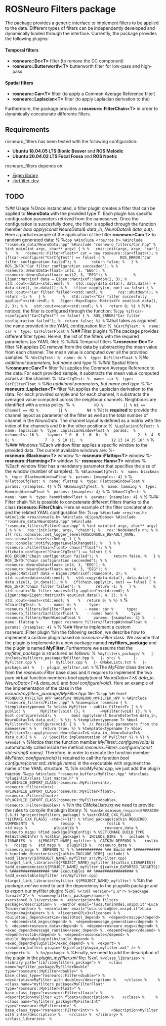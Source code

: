 # ROSNeuro Filters package
The package provides a generic interface to implement filters to be applied to the data. Different types of filters can be independently developed and dynamically loaded through the interface. Currently, the package provides the following plugins:

#### Temporal filters
- **rosneuro::Dc\<T\>** filter (to remove the DC component)
- **rosneuro::Butterworth\<T\>** butterworth filter for low-pass and high-pass 

#### Spatial filters
- **rosneuro::Car\<T\>** filter (to apply a Common Average Reference filter)
- **rosneuro::Laplacian\<T\>** filter (to apply Laplacian derivation to the)

Furthermore, the package provides a **rosneuro::FilterChain\<T\>** in order to dynamically concatenate differente filters.

## Requirements
rosneuro_filters has been tested with the following configuration:
- **Ubuntu 18.04.05 LTS Bionic Beaver** and **ROS Melodic**
- **Ubuntu 20.04.02 LTS Focal Fossa** and **ROS Noetic**

rosneuro_filters depends on:
- [Eigen library](https://eigen.tuxfamily.org/index.php?title=Main_Page)
- [librtfilter-dev](https://neuro.debian.net/pkgs/librtfilter-dev.html)

## TODO 

%## Usage
%Once instanciated, a filter plugin creates a filter that can be applied to **NeuroData** with the provided type **T**. Each plugin has specific configuration parameters retrived from the nameserver. Once the configuration is succesfully done, the filter is applied through the function member *bool apply(const NeuroData/<T/>& data_in, NeuroData/<T/>& data_out)*. Here a partial example of the application of the filter **rosneuro::Car\<T\>** to random generated data:
%
%```cpp
%#include <ros/ros.h>
%#include "rosneuro_data/NeuroData.hpp"
%#include "rosneuro_filters/Car.hpp"
%
%int main(int argc, char** argv) {
%
%	ros::init(argc, argv, "car");
%	
%	rosneuro::Filter<float>* car = new rosneuro::Car<float>();
%	if(car->configure("CarCfgTest") == false) {
%		ROS_ERROR("Car filter configuration failed");
%		return false;
%	}
%	ROS_INFO("Car filter configuration succeeded");
%
%	rosneuro::NeuroData<float> in(2, 3, "EEG");
%	rosneuro::NeuroData<float> out(2, 3, "EEG");
%			
%	Eigen::MatrixXf data = Eigen::MatrixXf::Random(2, 3);
%	std::cout<<data<<std::endl;
%	std::copy(data.data(), data.data() + data.size(), in.data());
%
%	if(car->apply(in, out) == false) {
%		std::cout<<"Car filter failed"<<std::endl;
%		ros::shutdown();
%		return -1;
%	}
%		
%	std::cout<<"Car filter succesfully applied"<<std::endl;
%	Eigen::Map<Eigen::MatrixXf> eout(out.data(), 2, 3);
%
%	std::cout<<eout<<std::endl;
%
%	return 0;
%}
%```
%As noticed, the filter is configured through the function:
%```cpp
%if(car->configure("CarCfgTest") == false) {
%  ROS_ERROR("Car filter configuration failed");
%  return false;
%}
%```
%that takes as argument the name provided in the YAML configuration file:
%```
%CarCfgTest:
%  name: car
%  type: CarFilterFloat
%```
%## Filter plugins
%The package provides different filter types. Herein, the list of the filters with the required parameters (as YAML file):
%
%### Temporal filters
%**rosneuro::Dc\<T\>** filter
%It applies DC removal from the data by substracting the mean value from each channel. The mean value is computed over all the provided samples.
%```
%DcCfgTest:
%  name: dc
%  type: DcFilterFloat
%```
%*No additional parameters, but name and type*
%
%### Spatial filters
%**rosneuro::Car\<T\>** filter
%It applies the Common Average Reference to the data. For each provided sample, it substracts the mean value computed across all the channel.
%```
%CarCfgTest:
%  name: car
%  type: CarFilterFloat
%```
%*No additional parameters, but name and type*
%
%- **rosneuro::Laplacian\<T\>** filter
%It applies the Laplacian derivation to the data. For each provided sample and for each channel, it substracts the averaged value computed across the neighbour channels. Neighbours are identified with a cross policy:
%```
%         N3
%         ||
% N1 == Channel == N2
%         ||
%         N4
%```
%It is **required** to provide the channel layout as parameter of the filter as well as the total number of channel in the *NeuroData*. The channel layout is defined as a matrix with the index of the channels and 0 in the other positions:
%```
%LaplacianCfgTest:
%  name: laplacian
%  type: LaplacianWindowFloat
%  params: 
%    nchannels: 16
%    layout: " 0  0  1  0  0; 
%              2  3  4  5  6;
%              7  8  9 10 11; 
%             12 13 14 15 16"
%```
%
%### Windows
%Each window filter applies a specific window to the provided data. The current available windows are:
%- **rosneuro::Blackman\<T\>** window 
%- **rosneuro::Flattop\<T\>** window
%- **rosneuro::Hamming\<T\>** window
%- **rosneuro::Hann\<T\>** window
%
%Each window filter has a mandatory parameter that specifies the size of the window (number of samples).
%```
%BlackmanCfgTest:
%  name: blackman
%  type: BlackmanWindowFloat
%  params: {nsamples: 4}
%```
%```
%FlattopCfgTest:
%  name: flattop
%  type: FlattopWindowFloat
%  params: {nsamples: 4}
%```
%```
%HammingCfgTest:
%  name: hamming
%  type: HammingWindowFloat
%  params: {nsamples: 4}
%```
%```
%HannCfgTest:
%  name: hann
%  type: hannWindowFloat
%  params: {nsamples: 4}
%```
%
%## Filter chain
%It is possible to concatenate different filters thanks to the class **rosneuro::FilterChain**. Here an example of the filter concatenation and the related YAML configuration file:
%```cpp
%#include <ros/ros.h>
%#include <ros/console.h>
%#include <Eigen/Dense>
%#include "rosneuro_data/NeuroData.hpp"
%#include "rosneuro_filters/FilterChain.hpp"
%
%int main(int argc, char** argv) {
%
%
%	ros::init(argc, argv, "chain");
%	ros::NodeHandle nh;
%
%	if( ros::console::set_logger_level(ROSCONSOLE_DEFAULT_NAME, ros::console::levels::Debug) ) {
%	   ros::console::notifyLoggerLevelsChanged();
%	}
%
%	rosneuro::FilterChain<float> chain("float");
%
%	if(chain.configure("ChainCfgTest") == false) {
%		ROS_ERROR("Chain configuration failed");
%		return false;
%	}
%	ROS_INFO("Chain configuration succeeded");
%
%	rosneuro::NeuroData<float> in(4, 3, "EEG");
%	rosneuro::NeuroData<float> out(4, 3, "EEG");
%			
%	Eigen::MatrixXf data = Eigen::MatrixXf::Random(4, 3);
%	std::cout<<data<<std::endl;
%	std::copy(data.data(), data.data() + data.size(), in.data());
%
%	if(chain.apply(in, out) == false) {
%		ROS_INFO("Chain filter failed");
%		return -1;
%	}
%		
%	std::cout<<"Dc filter succesfully applied"<<std::endl;
%	Eigen::Map<Eigen::MatrixXf> eout(out.data(), 4, 3);
%
%	std::cout<<eout<<std::endl;
%	
%	return 0;
%
%}
%```
%```
%ChainCfgTest:
%    - name: dc
%      type: rosneuro_filters/DcFilterFloat
%    - name: car
%      type: rosneuro_filters/CarFilterFloat
%    - name: hann
%      type: rosneuro_filters/HannWindowFloat
%      params: {nsamples: 4}
%    - name: flattop
%      type: rosneuro_filters/FlattopWindowFloat
%      params: {nsamples: 4}
%```
%
%## How to implement a custom rosneuro::Filter plugin
%In the following section, we describe how to implement a custom plugin based on *rosneuro::Filter* class. We assume that the plugin is implemente in a new package named **myfilters_package** and the plugin is named **MyFilter**. Furthermore we assume that the *myfilter_package* is structured as follows:
%```
%myfilters_package/
%	|- include/myfilters_package/MyFilter.hpp
%	|- src/
%	   |- MyFilter.cpp
%	   |- myfilter.cpp
%	|- CMakeLists.txt
%	|- package.xml
%	|- plugin_myfilter.xml
%```
%The *MyFilter* class derives from the *rosneuro::Filter* base class and it requires to implement the two pure virtual function members *bool apply(const NeuroData\<T\>& data_in, NeuroData\<T\>& data_out)* and *bool configure(void)*. Here an example of the implementation of the class in the *include/myfilters_package/MyFilter.hpp* file:
%```cpp
%#ifndef ROSNEURO_MYFILTER_HPP
%#define ROSNEURO_MYFILTER_HPP
%
%#include "rosneuro_filters/Filter.hpp"
%
%namespace rosneuro {
%
%template<typename T>
%class MyFilter : public Filter<T> {
%
%	public:
%		MyFilter(void) {};
%		~MyFilter(void) {};
%
%		bool configure(void);
%		bool apply(const NeuroData<T>& data_in, NeuroData<T>& data_out);
%
%};
%
%template<typename T>
%bool MyFilter<T>::configure(void) {
%  
%  // Possible parameters from the nameserver
%
%	return true;
%}
%
%template<typename T>
%bool MyFilter<T>::apply(const NeuroData<T>& data_in, NeuroData<T>& data_out){
%
%	// Specific implementation of MyFilter
%}
%
%}
%
%#endif
%```
%Notice that the function member *MyFilter/<T/>::configure(void)* is automatically called inside the method *rosneuro::Filter/<T/>::configure(const std::string& name)*. Therefore, in order to execute the function member *MyFilter/<T/>::configure(void)* is required to call the function *bool configure(const std::string& name)* in the executable with argument the name of the YAML structure.
%
%In *src/MyFilter.cpp*, we just add the plugin macros:
%```cpp
%#include "rosneuro_buffers/MyFilter.hpp"
%#include "pluginlib/class_list_macros.h"
%
%PLUGINLIB_EXPORT_CLASS(rosneuro::MyFilter<int>,    rosneuro::Filter<int>)
%PLUGINLIB_EXPORT_CLASS(rosneuro::MyFilter<float>,  rosneuro::Filter<float>)
%PLUGINLIB_EXPORT_CLASS(rosneuro::MyFilter<double>, rosneuro::Filter<double>)
%```
%In the *CMakeLists.txt* we need to provide the rules to compile the plugin library:
%```
%cmake_minimum_required(VERSION 2.8.3)
%project(myfilters_package)
%
%set(CMAKE_CXX_FLAGS "${CMAKE_CXX_FLAGS} -std=c++11")
%
%find_package(catkin REQUIRED COMPONENTS 
%			 roscpp 
%			 roslib
%			 std_msgs
%			 pluginlib
%			 rosneuro_data
%			 rosneuro_msgs)
%find_package(PkgConfig)
%
%SET(CMAKE_BUILD_TYPE RelWithDebInfo)
%
%catkin_package(
%  INCLUDE_DIRS 
%	include
%  LIBRARIES 
%	${PROJECT_NAME}_myfilter
%  CATKIN_DEPENDS
%    roslib
%  	roscpp
%	std_msgs
%	pluginlib
%	rosneuro_data
%	rosneuro_msgs
%  DEPENDS
%)
%
%
%###########
%## Build ##
%###########
%
%include_directories(${catkin_INCLUDE_DIRS} include)
%
%add_library(${PROJECT_NAME}_myfilter src/MyFilter.cpp)
%target_link_libraries(${PROJECT_NAME}_myfilter ${catkin_LIBRARIES})
%add_dependencies(${PROJECT_NAME}_myfilter ${catkin_EXPORTED_TARGETS})
%
%#################
%## Executables ##
%#################
%
%add_executable(myfilter src/myfilter.cpp)
%target_link_libraries(myfilter ${PROJECT_NAME}_myfilter)
%```
%In the *package.xml* we need to add the dependency to the pluginlib package and to export our myfilter plugin:
%```xml
%<?xml version="1.0"?>
%<package format="2">
%  <name>myfilters_package</name>
%  <version>0.0.1</version>
%  <description>My filters package</description>
%  <author email="luca.tonin@dei.unipd.it">Luca Tonin</author>
%  <maintainer email="luca.tonin@dei.unipd.it">Luca Tonin</maintainer>
%
%  <license>GPLv3</license>
%
%  <buildtool_depend>catkin</buildtool_depend>
%  <depend>roscpp</depend>
%  <depend>std_msgs</depend>
%  <depend>message_generation</depend>
%
%  <depend>rosneuro_data</depend>
%  <depend>rosneuro_msgs</depend>
%  <exec_depend>message_runtime</exec_depend>
%  <depend>eigen</depend>
%  <depend>roslib</depend>
%  <depend>rosconsole</depend>
%  <build_depend>pluginlib</build_depend>
%  <exec_depend>pluginlib</exec_depend>
%
%  <export>
%    <rosneuro_buffers plugin="${prefix}/plugin_myfilter.xml" />
%  </export>
%  
%
%</package>
%```
%Finally, we need to add the description of the plugin in the *plugin_myfilter.xml* file:
%```xml
%<class_libraries>
%  <library path="lib/libmyfilters_package">
%    <class name="myfilter_package/MyFilterDouble" type="rosneuro::MyFilter<double>"
%        base_class_type="rosneuro::Filter<double>">
%      <description>MyFilter with doubles</description>
%    </class>
%    
%	<class name="myfilters_package/MyFilterFloat" type="rosneuro::MyFilter<float>"
%        base_class_type="rosneuro::Filter<float>">
%      <description>MyFilter with floats</description>
%    </class>
%    
%    <class name="myfilters_package/MyFilterInt" type="rosneuro::MyFilter<int>"
%        base_class_type="rosneuro::Filter<int>">
%      <description>MyFilter with ints</description>
%    </class>
%  </library>
%</class_libraries> 
%```

